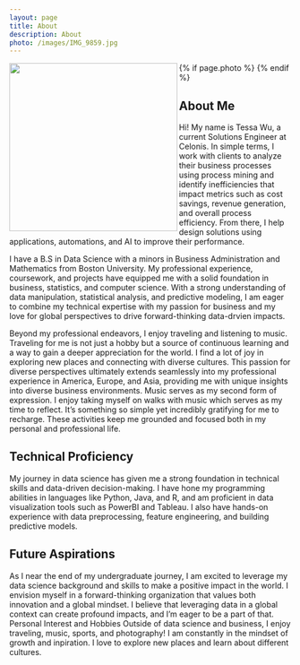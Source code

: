 ```yaml
---
layout: page
title: About 
description: About
photo: /images/IMG_9859.jpg
---
```


{% if page.photo %}
<img align="left" src="{{ page.photo }}" width="300">
{% endif %}

## About Me

Hi! My name is Tessa Wu, a current Solutions Engineer at Celonis. In simple terms, I work with clients to analyze their business processes using process mining and identify inefficiencies that impact metrics such as cost savings, revenue generation, and overall process efficiency. From there, I help design solutions using applications, automations, and AI to improve their performance.

I have a B.S in Data Science with a minors in Business Administration and Mathematics from Boston University. My professional experience, coursework, and projects have equipped me with a solid foundation in business, statistics, and computer science. With a strong understanding of data manipulation, statistical analysis, and predictive modeling, I am eager to combine my technical expertise with my passion for business and my love for global perspectives to drive forward-thinking data-drvien impacts.
<br>

Beyond my professional endeavors, I enjoy traveling and listening to music. Traveling for me is not just a hobby but a source of continuous learning and a way to gain a deeper appreciation for the world. I find a lot of joy in exploring new places and connecting with diverse cultures. This passion for diverse perspectives ultimately extends seamlessly into my professional experience in America, Europe, and Asia, providing me with unique insights into diverse business environments. Music serves as my second form of expression. I enjoy taking myself on walks with music which serves as my time to reflect. It’s something so simple yet incredibly gratifying for me to recharge. These activities keep me grounded and focused both in my personal and professional life. 

## Technical Proficiency
My journey in data science has given me a strong foundation in technical skills and data-driven decision-making. I have hone my programming abilities in languages like Python, Java, and R, and am proficient in data visualization tools such as PowerBI and Tableau. I also have hands-on experience with data preprocessing, feature engineering, and building predictive models.

## Future Aspirations
As I near the end of my undergraduate journey, I am excited to leverage my data science background and skills to make a positive impact in the world. I envision myself in a forward-thinking organization that values both innovation and a global mindset. I believe that leveraging data in a global context can create profound impacts, and I’m eager to be a part of that.
Personal Interest and Hobbies
Outside of data science and business, I enjoy traveling, music, sports, and photography! I am constantly in the mindset of growth and inpiration. I love to explore new places and learn about different cultures.

